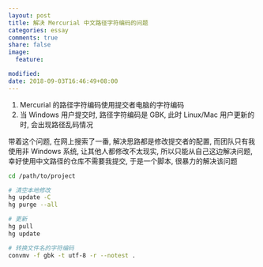 ```yaml
---
layout: post
title: 解决 Mercurial 中文路径字符编码的问题
categories: essay
comments: true
share: false
image:
  feature:

modified:
date: 2018-09-03T16:46:49+08:00
---
```


1. Mercurial 的路径字符编码使用提交者电脑的字符编码
1. 当 Windows 用户提交时, 路径字符编码是 GBK, 此时 Linux/Mac 用户更新的时, 会出现路径乱码情况

带着这个问题, 在网上搜索了一番, 解决思路都是修改提交者的配置,
而团队只有我使用非 Windows 系统, 让其他人都修改不太现实,
所以只能从自己这边解决问题, 幸好使用中文路径的仓库不需要我提交,
于是一个脚本, 很暴力的解决该问题

``` bash
cd /path/to/project

# 清空本地修改
hg update -C
hg purge --all

# 更新
hg pull
hg update

# 转换文件名的字符编码
convmv -f gbk -t utf-8 -r --notest .
```
